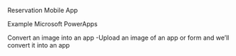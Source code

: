 Reservation Mobile App

Example Microsoft PowerApps  

Convert an image into an app
-Upload an image of an app or form and we’ll convert it into an app

